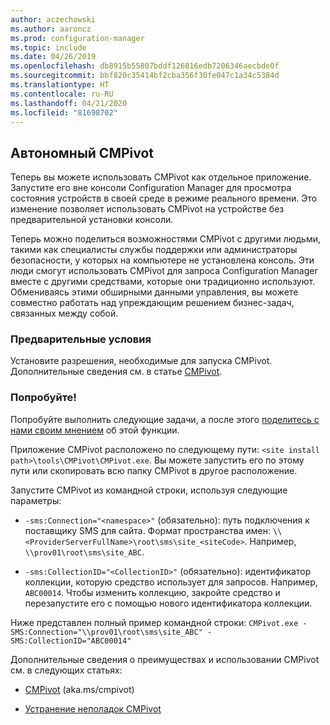 ```yaml
---
author: aczechowski
ms.author: aaroncz
ms.prod: configuration-manager
ms.topic: include
ms.date: 04/26/2019
ms.openlocfilehash: db8915b55807bddf126816edb7206346aecbde0f
ms.sourcegitcommit: bbf820c35414bf2cba356f30fe047c1a34c5384d
ms.translationtype: HT
ms.contentlocale: ru-RU
ms.lasthandoff: 04/21/2020
ms.locfileid: "81698702"
---
```

## <a name="cmpivot-standalone"></a><a name="bkmk_cmpivot"></a> Автономный CMPivot
<!--3555890-->

Теперь вы можете использовать CMPivot как отдельное приложение. Запустите его вне консоли Configuration Manager для просмотра состояния устройств в своей среде в режиме реального времени. Это изменение позволяет использовать CMPivot на устройстве без предварительной установки консоли.

Теперь можно поделиться возможностями CMPivot с другими людьми, такими как специалисты службы поддержки или администраторы безопасности, у которых на компьютере не установлена ​​консоль. Эти люди смогут использовать CMPivot для запроса Configuration Manager вместе с другими средствами, которые они традиционно используют. Обмениваясь этими обширными данными управления, вы можете совместно работать над упреждающим решением бизнес-задач, связанных между собой.

### <a name="prerequisites"></a>Предварительные условия

Установите разрешения, необходимые для запуска CMPivot. Дополнительные сведения см. в статье [CMPivot](../../../../servers/manage/cmpivot.md#prerequisites).

### <a name="try-it-out"></a>Попробуйте!

Попробуйте выполнить следующие задачи, а после этого [поделитесь с нами своим мнением](../../../../understand/find-help.md#product-feedback) об этой функции.

Приложение CMPivot расположено по следующему пути: `<site install path>\tools\CMPivot\CMPivot.exe`. Вы можете запустить его по этому пути или скопировать всю папку CMPivot в другое расположение.

Запустите CMPivot из командной строки, используя следующие параметры:

- `-sms:Connection="<namespace>"` (обязательно): путь подключения к поставщику SMS для сайта. Формат пространства имен: `\\<ProviderServerFullName>\root\sms\site_<siteCode>`. Например, `\\prov01\root\sms\site_ABC`.

- `-sms:CollectionID="<CollectionID>"` (обязательно): идентификатор коллекции, которую средство использует для запросов. Например, `ABC00014`. Чтобы изменить коллекцию, закройте средство и перезапустите его с помощью нового идентификатора коллекции.

<!-- 
- `-SMS:ConnectionType=WQL` (optional): By default, the tool connects using OData, and automatically falls back to WQL if needed. You can use this parameter to force it to use a WQL connection. 
 -->

Ниже представлен полный пример командной строки: `CMPivot.exe -SMS:Connection="\\prov01\root\sms\site_ABC" -SMS:CollectionID="ABC00014"`

Дополнительные сведения о преимуществах и использовании CMPivot см. в следующих статьях:

- [CMPivot](../../../../servers/manage/cmpivot.md) (aka.ms/cmpivot) 

- [Устранение неполадок CMPivot](../../../../servers/manage/cmpivot-tsg.md)  
